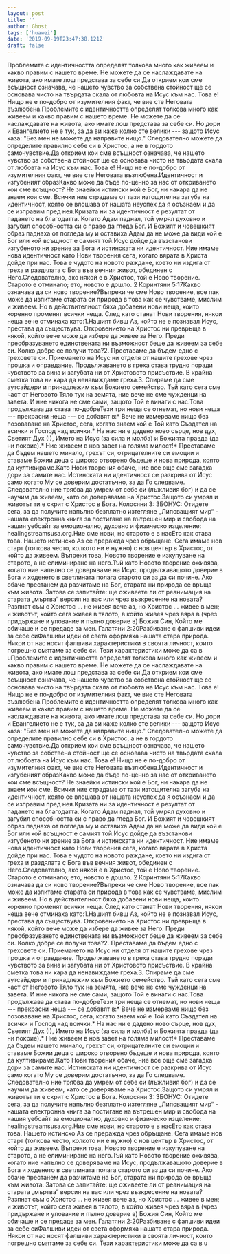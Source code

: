 ```yaml
---
layout: post
title: ''
author: Ghost
tags: ['huawei']
date: '2019-09-19T23:47:38.121Z'
draft: false
---
```


Проблемите с идентичността определят толкова много как живеем и какво правим с нашето време. Не можете да се наслаждавате на живота, ако имате лош представа за себе си.Да открием кои сме всъщност означава, че нашето чувство за собствена стойност ще се основава чисто на твърдата скала от любовта на Исус към нас. Това е! Нищо не е по-добро от изумителния факт, че вие ​​сте Неговата възлюбена.Проблемите с идентичността определят толкова много как живеем и какво правим с нашето време. Не можете да се наслаждавате на живота, ако имате лош представа за себе си. Но дори и Евангелието не е тук, за да ви каже колко сте велики --- защото Исус каза: "Без мен не можете да направите нищо." Следователно можете да определите правилно себе си в Христос, а не в гордото самочувствие.Да открием кои сме всъщност означава, че нашето чувство за собствена стойност ще се основава чисто на твърдата скала от любовта на Исус към нас. Това е! Нищо не е по-добро от изумителния факт, че вие ​​сте Неговата възлюбена.Идентичност и изгубеният образКакво може да бъде по-ценно за нас от откриването кои сме всъщност? Не знаейки истински кой е Бог, ни накара да не знаем кои сме. Всички ние страдаме от тази изтощителна загуба на идентичност, която се влошава от нашата неуспех да я осъзнаем и да се изправим пред нея.Кризата ни за идентичност е резултат от падането на благодатта. Когато Адам паднал, той умрял духовно и загубил способността си с право да гледа Бог. И Божият и човешкият образ паднаха от погледа му и оставиха Адам да не може да види кой е Бог или кой всъщност е самият той.Исус дойде да възстанови изгубеното ни зрение за Бога и истинската ни идентичност. Ние имаме нова идентичност като Нови творения сега, когато вярата в Христа дойде при нас. Това е чудото на новото раждане, което ни издига от греха и раздялата с Бога във вечния живот, обединен с Него.Следователно, ако някой е в Христос, той е Ново творение. Старото е отминало; ето, новото е дошло. 2 Коринтяни 5:17Какво означава да си ново творение?Въпреки че сме Ново творение, все пак може да изпитаме старата си природа в това как се чувстваме, мислим и живеем. Но в действителност бяха добавени нови неща, които коренно променят всички неща. След като станат Нови творения, някои неща вече отминаха като:1.Нашият бивш Аз, който не е познавал Исус, престава да съществува. Откровението на Христос ни превръща в някой, който вече може да избере да живее за Него. Преди преобразуването единствената ни възможност беше да живеем за себе си. Колко добре се получи това?2. Преставаме да бъдем едно с греховете си. Приемането на Исус ни отделя от нашите грехове чрез прошка и оправдание. Продължаването в греха става трудно поради чувството за вина и загубата ни от Христовото присъствие. В крайна сметка това ни кара да ненавиждаме греха.3. Спираме да сме аутсайдери и принадлежим към Божието семейство. Тъй като сега сме част от Неговото Тяло тук на земята, ние вече не сме чужденци на завета. И ние никога не сме сами, защото Той е винаги с нас.Това продължава да става по-добреТези три неща се отнемат, но нови неща --- прекрасни неща --- се добавят в:* Вече не измерваме нищо без позоваване на Христос, сега, когато знаем кой е Той като Създател на всички и Господ над всички.* На нас ни е дадено ново сърце, нов дух, Светият Дух (!), Името на Исус (за сила и молба) и Божията правда (да ни покрие).* Ние живеем в нов завет на голяма милост!* Преставаме да бъдем нашето минало, грехът си, отрицателните си емоции и ставаме Божии деца с широко отворено бъдеще и нова природа, която да култивираме.Като Нови творения обаче, ние все още сме загадка дори за самите нас. Истинската ни идентичност се разкрива от Исус само когато Му се доверим достатъчно, за да Го следваме. Следователно ние трябва да умрем от себе си (лъжливия бог) и да се научим да живеем, като се доверяваме на Христос.Защото си умрял и животът ти е скрит с Христос в Бога. Колосяни 3: 3БОНУС: Отидете сега, за да получите напълно безплатно изтегляне „Липсващият мир“ - нашата електронна книга за постигане на вътрешен мир и свобода на нашия уебсайт за емоционално, духовно и физическо изцеление: healingstreamsusa.org.Ние сме нови, но старото е в насЕто как става това. Нашето истинско Аз се преражда чрез обръщане. Сега имаме нов старт (толкова често, колкото ни е нужно) с нов център в Христос, от който да живеем. Въпреки това, Новото творение е изкупуване на старото, а не елиминиране на него.Тъй като Новото творение оживява, когато ние напълно се доверяваме на Исус, продължаващото доверие в Бога и ходенето в светлината полага старото си аз да си почине. Ако обаче престанем да разчитаме на Бог, старата ни природа се връща към живота. Затова се запитайте: ще оживеете ли от реанимация на старата „мъртва“ версия на вас или чрез възкресение на новата?Разпнат съм с Христос ... не живея вече аз, но Христос ... живее в мен; и животът, който сега живея в тялото, в който живея чрез вяра в (чрез придържане и упование и пълно доверие в) Божия Син, Който ме обичаше и се предаде за мен. Галатяни 2:20Разбиване с фалшиви идеи за себе сиФалшиви идеи от света оформяха нашата стара природа. Някои от нас носят фалшиви характеристики в своята личност, които погрешно смятаме за себе си. Тези характеристики може да са в uПроблемите с идентичността определят толкова много как живеем и какво правим с нашето време. Не можете да се наслаждавате на живота, ако имате лош представа за себе си.Да открием кои сме всъщност означава, че нашето чувство за собствена стойност ще се основава чисто на твърдата скала от любовта на Исус към нас. Това е! Нищо не е по-добро от изумителния факт, че вие ​​сте Неговата възлюбена.Проблемите с идентичността определят толкова много как живеем и какво правим с нашето време. Не можете да се наслаждавате на живота, ако имате лош представа за себе си. Но дори и Евангелието не е тук, за да ви каже колко сте велики --- защото Исус каза: "Без мен не можете да направите нищо." Следователно можете да определите правилно себе си в Христос, а не в гордото самочувствие.Да открием кои сме всъщност означава, че нашето чувство за собствена стойност ще се основава чисто на твърдата скала от любовта на Исус към нас. Това е! Нищо не е по-добро от изумителния факт, че вие ​​сте Неговата възлюбена.Идентичност и изгубеният образКакво може да бъде по-ценно за нас от откриването кои сме всъщност? Не знаейки истински кой е Бог, ни накара да не знаем кои сме. Всички ние страдаме от тази изтощителна загуба на идентичност, която се влошава от нашата неуспех да я осъзнаем и да се изправим пред нея.Кризата ни за идентичност е резултат от падането на благодатта. Когато Адам паднал, той умрял духовно и загубил способността си с право да гледа Бог. И Божият и човешкият образ паднаха от погледа му и оставиха Адам да не може да види кой е Бог или кой всъщност е самият той.Исус дойде да възстанови изгубеното ни зрение за Бога и истинската ни идентичност. Ние имаме нова идентичност като Нови творения сега, когато вярата в Христа дойде при нас. Това е чудото на новото раждане, което ни издига от греха и раздялата с Бога във вечния живот, обединен с Него.Следователно, ако някой е в Христос, той е Ново творение. Старото е отминало; ето, новото е дошло. 2 Коринтяни 5:17Какво означава да си ново творение?Въпреки че сме Ново творение, все пак може да изпитаме старата си природа в това как се чувстваме, мислим и живеем. Но в действителност бяха добавени нови неща, които коренно променят всички неща. След като станат Нови творения, някои неща вече отминаха като:1.Нашият бивш Аз, който не е познавал Исус, престава да съществува. Откровението на Христос ни превръща в някой, който вече може да избере да живее за Него. Преди преобразуването единствената ни възможност беше да живеем за себе си. Колко добре се получи това?2. Преставаме да бъдем едно с греховете си. Приемането на Исус ни отделя от нашите грехове чрез прошка и оправдание. Продължаването в греха става трудно поради чувството за вина и загубата ни от Христовото присъствие. В крайна сметка това ни кара да ненавиждаме греха.3. Спираме да сме аутсайдери и принадлежим към Божието семейство. Тъй като сега сме част от Неговото Тяло тук на земята, ние вече не сме чужденци на завета. И ние никога не сме сами, защото Той е винаги с нас.Това продължава да става по-добреТези три неща се отнемат, но нови неща --- прекрасни неща --- се добавят в:* Вече не измерваме нищо без позоваване на Христос, сега, когато знаем кой е Той като Създател на всички и Господ над всички.* На нас ни е дадено ново сърце, нов дух, Светият Дух (!), Името на Исус (за сила и молба) и Божията правда (да ни покрие).* Ние живеем в нов завет на голяма милост!* Преставаме да бъдем нашето минало, грехът си, отрицателните си емоции и ставаме Божии деца с широко отворено бъдеще и нова природа, която да култивираме.Като Нови творения обаче, ние все още сме загадка дори за самите нас. Истинската ни идентичност се разкрива от Исус само когато Му се доверим достатъчно, за да Го следваме. Следователно ние трябва да умрем от себе си (лъжливия бог) и да се научим да живеем, като се доверяваме на Христос.Защото си умрял и животът ти е скрит с Христос в Бога. Колосяни 3: 3БОНУС: Отидете сега, за да получите напълно безплатно изтегляне „Липсващият мир“ - нашата електронна книга за постигане на вътрешен мир и свобода на нашия уебсайт за емоционално, духовно и физическо изцеление: healingstreamsusa.org.Ние сме нови, но старото е в насЕто как става това. Нашето истинско Аз се преражда чрез обръщане. Сега имаме нов старт (толкова често, колкото ни е нужно) с нов център в Христос, от който да живеем. Въпреки това, Новото творение е изкупуване на старото, а не елиминиране на него.Тъй като Новото творение оживява, когато ние напълно се доверяваме на Исус, продължаващото доверие в Бога и ходенето в светлината полага старото си аз да си почине. Ако обаче престанем да разчитаме на Бог, старата ни природа се връща към живота. Затова се запитайте: ще оживеете ли от реанимация на старата „мъртва“ версия на вас или чрез възкресение на новата?Разпнат съм с Христос ... не живея вече аз, но Христос ... живее в мен; и животът, който сега живея в тялото, в който живея чрез вяра в (чрез придържане и упование и пълно доверие в) Божия Син, Който ме обичаше и се предаде за мен. Галатяни 2:20Разбиване с фалшиви идеи за себе сиФалшиви идеи от света оформяха нашата стара природа. Някои от нас носят фалшиви характеристики в своята личност, които погрешно смятаме за себе си. Тези характеристики може да са в u
